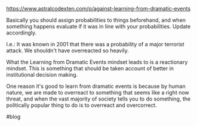 https://www.astralcodexten.com/p/against-learning-from-dramatic-events

Basically you should assign probabilities to things beforehand, and when something happens evaluate if it was in line with your probabilities. Update accordingly. 

I.e.: It was known in 2001 that there was a probability of a major terrorist attack. We shouldn't have overreacted so heavily. 

What the Learning from Dramatic Events mindset leads to is a reactionary mindset. This is something that should be taken account of better in institutional decision making.

One reason it's good to learn from dramatic events is because by human nature, we are made to overreact to something that seems like a right now threat, and when the vast majority of society tells you to do something, the politically popular thing to do is to overreact and overcorrect. 

#blog
